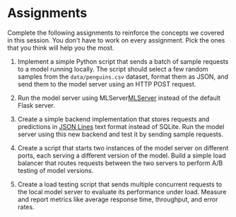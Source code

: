 # Assignments

Complete the following assignments to reinforce the concepts we covered in this session. You don't have to work on every assignment. Pick the ones that you think will help you the most.

1. Implement a simple Python script that sends a batch of sample requests to a model running locally. The script should select a few random samples from the `data/penguins.csv` dataset, format them as JSON, and send them to the model server using an HTTP POST request.

1. Run the model server using MLServer[MLServer](https://mlserver.readthedocs.io/en/latest/) instead of the default Flask server.

1. Create a simple backend implementation that stores requests and predictions in [JSON Lines](http://jsonlines.org/) text format instead of SQLite. Run the model server using this new backend and test it by sending sample requests.

1. Create a script that starts two instances of the model server on different ports, each serving a different version of the model. Build a simple load balancer that routes requests between the two servers to perform A/B testing of model versions.

1. Create a load testing script that sends multiple concurrent requests to the local model server to evaluate its performance under load. Measure and report metrics like average response time, throughput, and error rates.